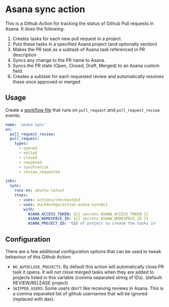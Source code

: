# Asana sync action

This is a Github Action for tracking the status of Github Pull requests in Asana. It does the following:

1.  Creates tasks for each new pull request in a project.
2.  Puts these tasks in a specified Asana project (and optionally section)
3.  Makes the PR task as a subtask of Asana task referenced in PR description
4.  Syncs any change to the PR name to Asana.
5.  Syncs the PR state (Open, Closed, Draft, Merged) to an Asana custom field.
6.  Creates a subtask for each requested review and automatically resolves these once approved or merged

## Usage

Create a [workflow file](./.github/workflows/asana.yml) that runs on
`pull_request` and `pull_request_review` events:

```yml
name: 'asana sync'
on:
  pull_request_review:
  pull_request:
    types:
      - opened
      - edited
      - closed
      - reopened
      - synchronize
      - review_requested

jobs:
  sync:
    runs-on: ubuntu-latest
    steps:
      - uses: actions/checkout@v3
      - uses: duckduckgo/action-asana-sync@v1
        with:
          ASANA_ACCESS_TOKEN: ${{ secrets.ASANA_ACCESS_TOKEN }}
          ASANA_WORKSPACE_ID: ${{ secrets.ASANA_WORKSPACE_ID }}
          ASANA_PROJECT_ID: 'GID of project to create the tasks in'
```

## Configuration

There are a few additional configuration options that can be used to tweak
behaviour of this Github Action:

- `NO_AUTOCLOSE_PROJECTS`: By default this action will automatically close PR
  task it opens. It will not close merged tasks when they are added to projects
  listed in this variable (comma separated string of IDs). (default: REVIEW/RELEASE project)
- `SKIPPED_USERS`: Some users don't like receiving reviews in Asana. This is a
  comma separated list of github usernames that will be ignored (replaced with
  dax).